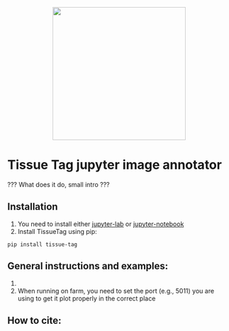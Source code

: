 <p align="center">
	<img src="https://raw.githubusercontent.com/nadavyayon/TissueTag/main/tissueTag_logo.png?token=GHSAT0AAAAAACEBVMPMPLHBMH5KAQK74NAYZFACXRA" width="300" >
</p>

# Tissue Tag jupyter image annotator
??? What does it do, small intro ???


## Installation

1) You need to install either [jupyter-lab](https://jupyter.org/install) or [jupyter-notebook](https://jupyter.org/install)
2) Install TissueTag using pip:
```
pip install tissue-tag
```

## General instructions and examples:

1) 
3) When running on farm, you need to set the port (e.g., 5011) you are using to get it plot properly in the correct place 


## How to cite:





